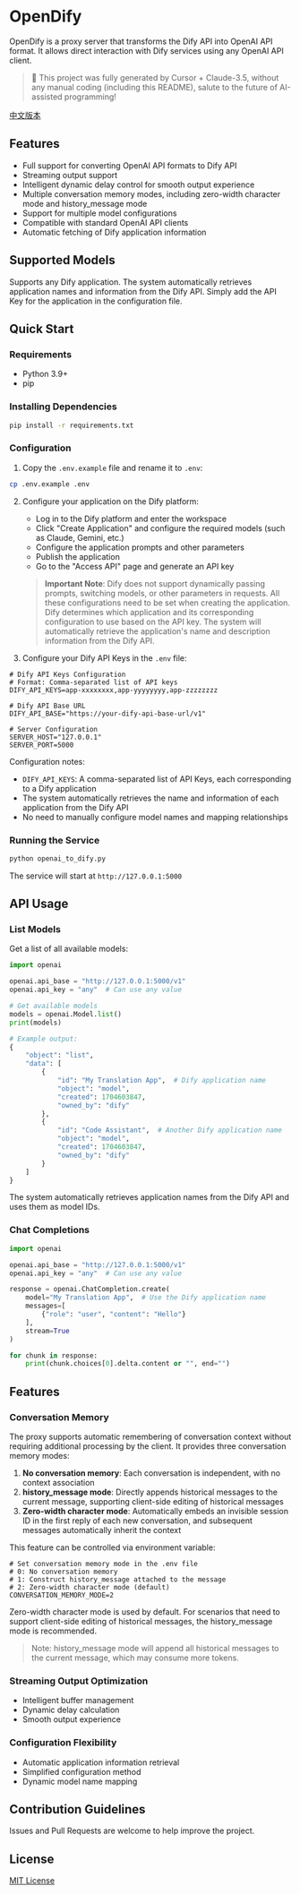 # OpenDify

OpenDify is a proxy server that transforms the Dify API into OpenAI API format. It allows direct interaction with Dify services using any OpenAI API client.

> 🌟 This project was fully generated by Cursor + Claude-3.5, without any manual coding (including this README), salute to the future of AI-assisted programming!

[中文版本](README.md)

## Features

- Full support for converting OpenAI API formats to Dify API
- Streaming output support
- Intelligent dynamic delay control for smooth output experience
- Multiple conversation memory modes, including zero-width character mode and history_message mode
- Support for multiple model configurations
- Compatible with standard OpenAI API clients
- Automatic fetching of Dify application information

## Supported Models

Supports any Dify application. The system automatically retrieves application names and information from the Dify API. Simply add the API Key for the application in the configuration file.

## Quick Start

### Requirements

- Python 3.9+
- pip

### Installing Dependencies

```bash
pip install -r requirements.txt
```

### Configuration

1. Copy the `.env.example` file and rename it to `.env`:
```bash
cp .env.example .env
```

2. Configure your application on the Dify platform:
   - Log in to the Dify platform and enter the workspace
   - Click "Create Application" and configure the required models (such as Claude, Gemini, etc.)
   - Configure the application prompts and other parameters
   - Publish the application
   - Go to the "Access API" page and generate an API key

   > **Important Note**: Dify does not support dynamically passing prompts, switching models, or other parameters in requests. All these configurations need to be set when creating the application. Dify determines which application and its corresponding configuration to use based on the API key. The system will automatically retrieve the application's name and description information from the Dify API.

3. Configure your Dify API Keys in the `.env` file:
```env
# Dify API Keys Configuration
# Format: Comma-separated list of API keys
DIFY_API_KEYS=app-xxxxxxxx,app-yyyyyyyy,app-zzzzzzzz

# Dify API Base URL
DIFY_API_BASE="https://your-dify-api-base-url/v1"

# Server Configuration
SERVER_HOST="127.0.0.1"
SERVER_PORT=5000
```

Configuration notes:
- `DIFY_API_KEYS`: A comma-separated list of API Keys, each corresponding to a Dify application
- The system automatically retrieves the name and information of each application from the Dify API
- No need to manually configure model names and mapping relationships

### Running the Service

```bash
python openai_to_dify.py
```

The service will start at `http://127.0.0.1:5000`

## API Usage

### List Models

Get a list of all available models:

```python
import openai

openai.api_base = "http://127.0.0.1:5000/v1"
openai.api_key = "any"  # Can use any value

# Get available models
models = openai.Model.list()
print(models)

# Example output:
{
    "object": "list",
    "data": [
        {
            "id": "My Translation App",  # Dify application name
            "object": "model",
            "created": 1704603847,
            "owned_by": "dify"
        },
        {
            "id": "Code Assistant",  # Another Dify application name
            "object": "model",
            "created": 1704603847,
            "owned_by": "dify"
        }
    ]
}
```

The system automatically retrieves application names from the Dify API and uses them as model IDs.

### Chat Completions

```python
import openai

openai.api_base = "http://127.0.0.1:5000/v1"
openai.api_key = "any"  # Can use any value

response = openai.ChatCompletion.create(
    model="My Translation App",  # Use the Dify application name
    messages=[
        {"role": "user", "content": "Hello"}
    ],
    stream=True
)

for chunk in response:
    print(chunk.choices[0].delta.content or "", end="")
```

## Features

### Conversation Memory

The proxy supports automatic remembering of conversation context without requiring additional processing by the client. It provides three conversation memory modes:

1. **No conversation memory**: Each conversation is independent, with no context association
2. **history_message mode**: Directly appends historical messages to the current message, supporting client-side editing of historical messages
3. **Zero-width character mode**: Automatically embeds an invisible session ID in the first reply of each new conversation, and subsequent messages automatically inherit the context

This feature can be controlled via environment variable:

```shell
# Set conversation memory mode in the .env file
# 0: No conversation memory
# 1: Construct history_message attached to the message
# 2: Zero-width character mode (default)
CONVERSATION_MEMORY_MODE=2
```

Zero-width character mode is used by default. For scenarios that need to support client-side editing of historical messages, the history_message mode is recommended.

> Note: history_message mode will append all historical messages to the current message, which may consume more tokens.

### Streaming Output Optimization

- Intelligent buffer management
- Dynamic delay calculation
- Smooth output experience

### Configuration Flexibility

- Automatic application information retrieval
- Simplified configuration method
- Dynamic model name mapping

## Contribution Guidelines

Issues and Pull Requests are welcome to help improve the project.

## License

[MIT License](LICENSE) 